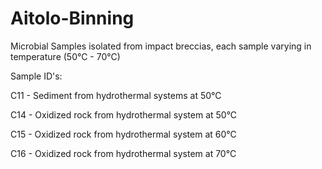 # Aitolo-Binning

Microbial Samples isolated from impact breccias, each sample varying in temperature (50°C - 70°C) 

Sample ID's:


 C11 - Sediment from hydrothermal systems at 50°C
 
 C14 - Oxidized rock from hydrothermal system at 50°C
 
 C15 - Oxidized rock from hydrothermal system at 60°C
 
 C16 - Oxidized rock from hydrothermal system at 70°C
